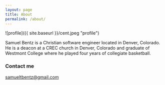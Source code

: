 ```yaml
---
layout: page
title: About
permalink: /about/
---
```


![profile]({{ site.baseurl }}/cent.jpeg "profile")

Samuel Bentz is a Christian software engineer located in Denver, Colorado. He is a deacon at a CREC church in Denver, Colorado and graduate of Westmont College where he played four years of collegiate basketball.

### Contact me

[samueltbentz@gmail.com](mailto:samueltbentz@gmail.com)
